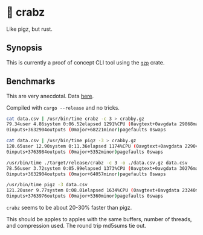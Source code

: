 # 🦀 crabz

Like pigz, but rust.

## Synopsis

This is currently a proof of concept CLI tool using the [`gzp`](https://github.com/sstadick/gzp/) crate.

## Benchmarks

This are very anecdotal. Data [here](https://archive.ics.uci.edu/ml/machine-learning-databases/00347/all_train.csv.gz).

Compiled with `cargo --release` and no tricks.

```bash
cat data.csv | /usr/bin/time crabz -c 3 > crabby.gz
79.34user 4.86system 0:06.52elapsed 1291%CPU (0avgtext+0avgdata 29868maxresident)k
0inputs+3632904outputs (0major+68221minor)pagefaults 0swaps
```

```bash
cat data.csv | /usr/bin/time pigz -3 > crabby.gz
120.65user 12.90system 0:11.36elapsed 1174%CPU (0avgtext+0avgdata 22904maxresident)k
0inputs+3763984outputs (0major+5352minor)pagefaults 0swaps
```

```bash
/usr/bin/time ./target/release/crabz -c 3 -o ./data.csv.gz data.csv
78.56user 3.72system 0:05.99elapsed 1373%CPU (0avgtext+0avgdata 30276maxresident)k
0inputs+3632904outputs (0major+64057minor)pagefaults 0swaps
```

```bash
/usr/bin/time pigz -3 data.csv 
121.20user 9.77system 0:08.01elapsed 1634%CPU (0avgtext+0avgdata 23240maxresident)k
0inputs+3763976outputs (0major+5360minor)pagefaults 0swaps
```

`crabz` seems to be about 20-30% faster than pigz.

This should be apples to apples with the same buffers, number of threads, and compression used.
The round trip md5sums tie out.